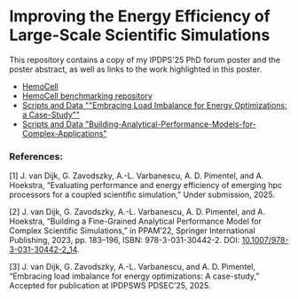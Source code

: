 # Improving the Energy Efficiency of Large-Scale Scientific Simulations

This repository contains a copy of my IPDPS'25 PhD forum poster and the poster abstract, as well as links to the work highlighted in this poster.

- [HemoCell](hemocell.com)
- [HemoCell benchmarking repository](https://github.com/UvaCsl/Hemocell-Performance-Benchmarks)
- [Scripts and Data ""Embracing Load Imbalance for Energy Optimizations: a Case-Study""](https://github.com/Yelvd/PDSEC25-artifacts)
- [Scripts and Data "Building-Analytical-Performance-Models-for-Complex-Applications"](https://github.com/Yelvd/PPAM22-Building-Analytical-Performance-Models-for-Complex-Applications)


### References:
[1] J. van Dijk, G. Zavodszky, A.-L. Varbanescu, A. D. Pimentel, and A. Hoekstra, “Evaluating performance and energy efficiency of emerging hpc processors for a coupled scientific simulation,” Under submission, 2025.

[2] J. van Dijk, G. Zavodszky, A.-L. Varbanescu, A. D. Pimentel, and A. Hoekstra, “Building a Fine-Grained Analytical Performance Model for Complex Scientific Simulations,” in PPAM’22, Springer International Publishing, 2023, pp. 183–196, ISBN: 978-3-031-30442-2. DOI: [10.1007/978-3-031-30442-2_14](10.1007/978-3-031-30442-2_14).

[3] J. van Dijk, G. Zavodszky, A.-L. Varbanescu, and A. D. Pimentel, “Embracing load imbalance for energy optimizations: A case-study,” Accepted for publication at IPDPSWS PDSEC’25, 2025. 
